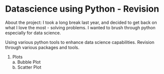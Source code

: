 # Datascience using Python - Revision

About the project: I took a long break last year, and decided to get back on what I love the most - solving problems. I wanted to brush through python especially for data science. 


Using various python tools to enhance data science capabilities. Revision through various packages and tools.
1. Plots <br />
a. Bubble Plot<br />
b. Scatter Plot<br />
